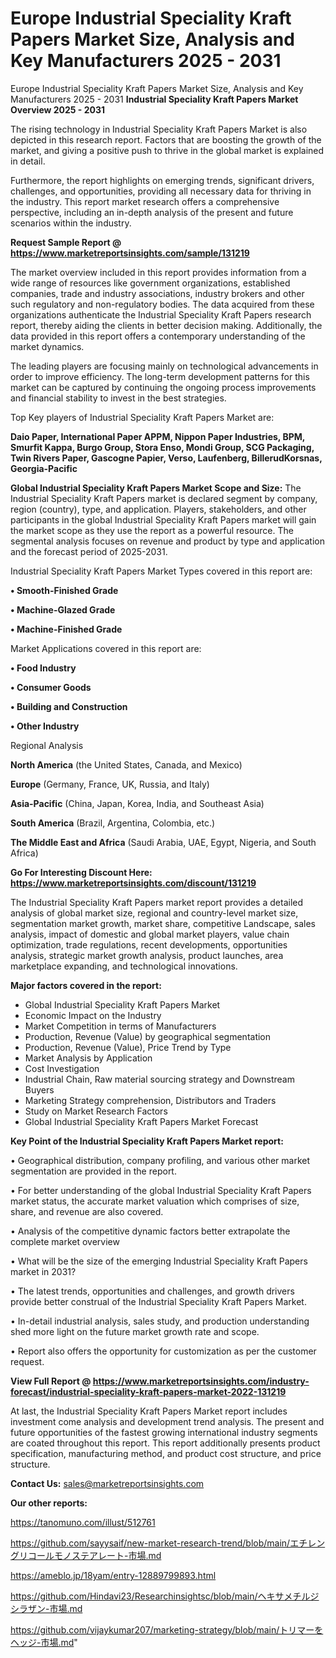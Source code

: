 # Europe Industrial Speciality Kraft Papers Market Size, Analysis and Key Manufacturers 2025 - 2031
Europe Industrial Speciality Kraft Papers Market Size, Analysis and Key Manufacturers 2025 - 2031
<Strong> Industrial Speciality Kraft Papers Market Overview 2025 - 2031</strong>

The rising technology in Industrial Speciality Kraft Papers Market is also depicted in this research report. Factors that are boosting the growth of the market, and giving a positive push to thrive in the global market is explained in detail.

Furthermore, the report highlights on emerging trends, significant drivers, challenges, and opportunities, providing all necessary data for thriving in the industry. This report market research offers a comprehensive perspective, including an in-depth analysis of the present and future scenarios within the industry.

<strong>Request Sample Report @ <a href=https://www.marketreportsinsights.com/sample/131219>https://www.marketreportsinsights.com/sample/131219</a></strong>

The market overview included in this report provides information from a wide range of resources like government organizations, established companies, trade and industry associations, industry brokers and other such regulatory and non-regulatory bodies. The data acquired from these organizations authenticate the Industrial Speciality Kraft Papers research report, thereby aiding the clients in better decision making. Additionally, the data provided in this report offers a contemporary understanding of the market dynamics.

The leading players are focusing mainly on technological advancements in order to improve efficiency. The long-term development patterns for this market can be captured by continuing the ongoing process improvements and financial stability to invest in the best strategies.

Top Key players of Industrial Speciality Kraft Papers Market are:

<strong>Daio Paper, International Paper APPM, Nippon Paper Industries, BPM, Smurfit Kappa, Burgo Group, Stora Enso, Mondi Group, SCG Packaging, Twin Rivers Paper, Gascogne Papier, Verso, Laufenberg, BillerudKorsnas, Georgia-Pacific</strong>

<strong><b>Global Industrial Speciality Kraft Papers Market Scope and Size:</b></strong>
The Industrial Speciality Kraft Papers market is declared segment by company, region (country), type, and application. Players, stakeholders, and other participants in the global Industrial Speciality Kraft Papers market will gain the market scope as they use the report as a powerful resource. The segmental analysis focuses on revenue and product by type and application and the forecast period of 2025-2031.

Industrial Speciality Kraft Papers Market Types covered in this report are:

<strong>• Smooth-Finished Grade

• Machine-Glazed Grade

• Machine-Finished Grade</strong>

Market Applications covered in this report are:

<strong>• Food Industry

• Consumer Goods

• Building and Construction

• Other Industry</strong> 

Regional Analysis

<strong>North America</strong> (the United States, Canada, and Mexico)

<strong>Europe</strong> (Germany, France, UK, Russia, and Italy)

<strong>Asia-Pacific</strong> (China, Japan, Korea, India, and Southeast Asia)

<strong>South America</strong> (Brazil, Argentina, Colombia, etc.)

<strong>The Middle East and Africa</strong> (Saudi Arabia, UAE, Egypt, Nigeria, and South Africa)

<strong>Go For Interesting Discount Here: <a href=https://www.marketreportsinsights.com/discount/131219>https://www.marketreportsinsights.com/discount/131219</a></strong>

The Industrial Speciality Kraft Papers market report provides a detailed analysis of global market size, regional and country-level market size, segmentation market growth, market share, competitive Landscape, sales analysis, impact of domestic and global market players, value chain optimization, trade regulations, recent developments, opportunities analysis, strategic market growth analysis, product launches, area marketplace expanding, and technological innovations.

<strong><b>Major factors covered in the report:</b></strong>
<ul>
  <li>Global Industrial Speciality Kraft Papers Market </li>
  <li>Economic Impact on the Industry</li>
  <li>Market Competition in terms of Manufacturers</li>
  <li>Production, Revenue (Value) by geographical segmentation</li>
  <li>Production, Revenue (Value), Price Trend by Type</li>
  <li>Market Analysis by Application</li>
  <li>Cost Investigation</li>
  <li>Industrial Chain, Raw material sourcing strategy and Downstream Buyers</li>
  <li>Marketing Strategy comprehension, Distributors and Traders</li>
  <li>Study on Market Research Factors</li>
  <li>Global Industrial Speciality Kraft Papers Market Forecast</li>
</ul>

<strong><b>Key Point of the Industrial Speciality Kraft Papers Market report:</b></strong>

• Geographical distribution, company profiling, and various other market segmentation are provided in the report.

• For better understanding of the global Industrial Speciality Kraft Papers market status, the accurate market valuation which comprises of size, share, and revenue are also covered.

• Analysis of the competitive dynamic factors better extrapolate the complete market overview

• What will be the size of the emerging Industrial Speciality Kraft Papers market in 2031?

• The latest trends, opportunities and challenges, and growth drivers provide better construal of the Industrial Speciality Kraft Papers Market.

• In-detail industrial analysis, sales study, and production understanding shed more light on the future market growth rate and scope.

• Report also offers the opportunity for customization as per the customer request.

<strong><b>View Full Report @ <a href=https://www.marketreportsinsights.com/industry-forecast/industrial-speciality-kraft-papers-market-2022-131219>https://www.marketreportsinsights.com/industry-forecast/industrial-speciality-kraft-papers-market-2022-131219</a></b></strong>


At last, the Industrial Speciality Kraft Papers Market report includes investment come analysis and development trend analysis. The present and future opportunities of the fastest growing international industry segments are coated throughout this report. This report additionally presents product specification, manufacturing method, and product cost structure, and price structure.

<strong>Contact Us:</strong>
sales@marketreportsinsights.com

<strong>Our other reports:</strong>

<a href=https://tanomuno.com/illust/512761>https://tanomuno.com/illust/512761</a>

<a href=https://github.com/sayysaif/new-market-research-trend/blob/main/エチレングリコールモノステアレート-市場.md>https://github.com/sayysaif/new-market-research-trend/blob/main/エチレングリコールモノステアレート-市場.md</a>

<a href=https://ameblo.jp/18yam/entry-12889799893.html>https://ameblo.jp/18yam/entry-12889799893.html</a>

<a href=https://github.com/Hindavi23/Researchinsightsc/blob/main/ヘキサメチルジシラザン-市場.md>https://github.com/Hindavi23/Researchinsightsc/blob/main/ヘキサメチルジシラザン-市場.md</a>

<a href=https://github.com/vijaykumar207/marketing-strategy/blob/main/トリマーをヘッジ-市場.md>https://github.com/vijaykumar207/marketing-strategy/blob/main/トリマーをヘッジ-市場.md</a>"
